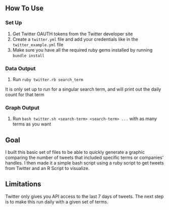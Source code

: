 ## How To Use

### Set Up
1.	Get Twitter OAUTH tokens from the Twitter developer site
1. 	Create a `twitter.yml` file and add your credentials like in the `twitter_example.yml` file
3.	Make sure you have all the required ruby gems installed by running `bundle install`

### Data Output
1. Run `ruby twitter.rb search_term`

It is only set up to run for a singular search term, and will print out the daily count for that term

### Graph Output
1. 	Run `bash twitter.sh <search-term> <search-term> ...` with as many terms as you want

## Goal

I built this basic set of files to be able to quickly generate a graphic comparing the number of tweets that included specific terms or companies' handles. I then made it a simple bash script using a ruby script to get tweets from Twitter and an R Script to visualize. 

## Limitations

Twitter only gives you API access to the last 7 days of tweets. The next step is to make this run daily with a given set of terms. 